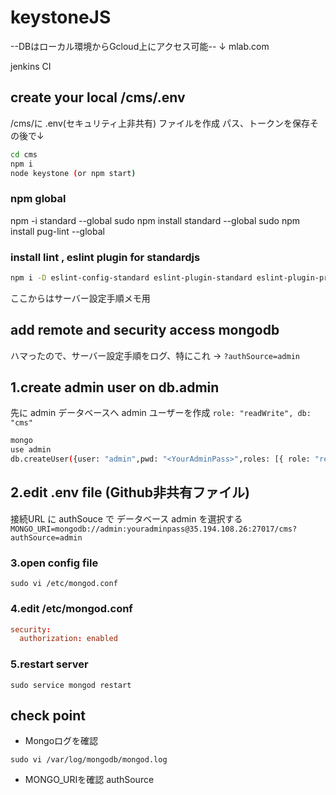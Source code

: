# keystoneJS

--DBはローカル環境からGcloud上にアクセス可能--
↓
mlab.com

jenkins CI

## create your local /cms/.env

/cms/に .env(セキュリティ上非共有) ファイルを作成
パス、トークンを保存その後で↓

```sh
cd cms
npm i
node keystone (or npm start)
```

### npm global

npm -i standard --global
sudo npm install standard --global
sudo npm install pug-lint --global

### install lint , eslint plugin for standardjs

```sh
npm i -D eslint-config-standard eslint-plugin-standard eslint-plugin-promise
```

ここからはサーバー設定手順メモ用

## add remote and security access mongodb

ハマったので、サーバー設定手順をログ、特にこれ → `?authSource=admin`

## 1.create admin user  on db.admin

先に admin データベースへ admin ユーザーを作成
`role: "readWrite", db: "cms"`

```sh
mongo
use admin
db.createUser({user: "admin",pwd: "<YourAdminPass>",roles: [{ role: "readWrite", db: "cms" }]})
```

## 2.edit .env file (Github非共有ファイル)

接続URL に authSouce で データベース admin を選択する
`MONGO_URI=mongodb://admin:youradminpass@35.194.108.26:27017/cms?authSource=admin`

### 3.open config file

`sudo vi /etc/mongod.conf`

### 4.edit /etc/mongod.conf

```conf
security:
  authorization: enabled
```

### 5.restart server

`sudo service mongod restart`

## check point

- Mongoログを確認

`sudo vi /var/log/mongodb/mongod.log`

- MONGO_URIを確認 authSource
